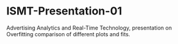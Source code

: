 # ISMT-Presentation-01
Advertising Analytics and Real-Time Technology, presentation on Overfitting comparison of different plots and fits.
